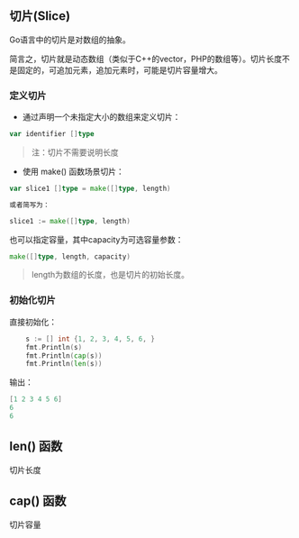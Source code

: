 ## 切片\(Slice\)

Go语言中的切片是对数组的抽象。

简言之，切片就是动态数组（类似于C++的vector，PHP的数组等）。切片长度不是固定的，可追加元素，追加元素时，可能是切片容量增大。

### 定义切片

* 通过声明一个未指定大小的数组来定义切片：

```go
var identifier []type
```

> 注：切片不需要说明长度

* 使用 make\(\) 函数场景切片：

```go
var slice1 []type = make([]type, length)

或者简写为：

slice1 := make([]type, length)
```

也可以指定容量，其中capacity为可选容量参数：

```go
make([]type, length, capacity)
```

> length为数组的长度，也是切片的初始长度。

### 初始化切片

直接初始化：

```go
    s := [] int {1, 2, 3, 4, 5, 6, }
    fmt.Println(s)
    fmt.Println(cap(s))
    fmt.Println(len(s))
```

输出：

```go
[1 2 3 4 5 6]
6
6
```

## len\(\)  函数

切片长度

## cap\(\) 函数

切片容量

